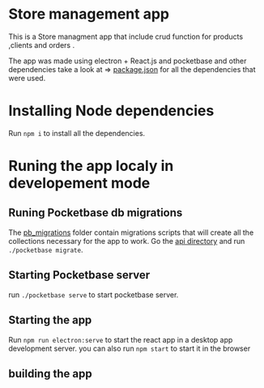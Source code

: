 # Store management app

This is a Store managment app that include crud function for products ,clients and orders .

The app was made using electron + React.js and pocketbase and other dependencies take a look at => [package.json](package.json) for all the dependencies that were used.

# Installing Node dependencies

Run `npm i` to install all the dependencies.

# Runing the app localy in developement mode

## Runing Pocketbase db migrations

The [pb_migrations](api/pb_migrations) folder contain migrations scripts that will create all the collections necessary for the app to work.
Go the [api directory](api) and run `./pocketbase migrate`.

## Starting Pocketbase server

run `./pocketbase serve` to start pocketbase server.

## Starting the app

Run `npm run electron:serve` to start the react app in a desktop app development server.
you can also run `npm start` to start it in the browser

## building the app
